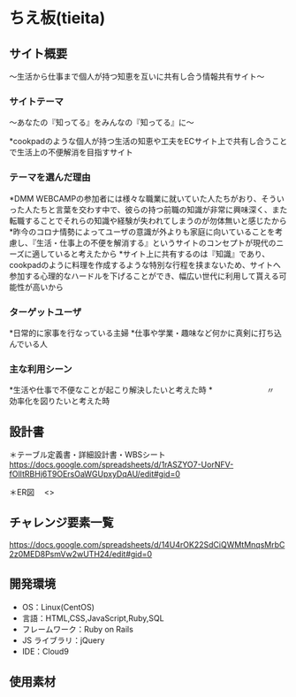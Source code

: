 # ちえ板(tieita)

## サイト概要

〜生活から仕事まで個人が持つ知恵を互いに共有し合う情報共有サイト〜


### サイトテーマ

 〜あなたの『知ってる』をみんなの『知ってる』に〜

 *cookpadのような個人が持つ生活の知恵や工夫をECサイト上で共有し合うことで生活上の不便解消を目指すサイト


### テーマを選んだ理由

 *DMM WEBCAMPの参加者には様々な職業に就いていた人たちがおり、そういった人たちと言葉を交わす中で、彼らの持つ前職の知識が非常に興味深く、また転職することでそれらの知識や経験が失われてしまうのが勿体無いと感じたから
 *昨今のコロナ情勢によってユーザの意識が外よりも家庭に向いていることを考慮し、『生活・仕事上の不便を解消する』というサイトのコンセプトが現代のニーズに適していると考えたから
 *サイト上に共有するのは『知識』であり、cookpadのように料理を作成するような特別な行程を挟まないため、サイトへ参加する心理的なハードルを下げることができ、幅広い世代に利用して貰える可能性が高いから


### ターゲットユーザ

 *日常的に家事を行なっている主婦
 *仕事や学業・趣味など何かに真剣に打ち込んでいる人


### 主な利用シーン

 *生活や仕事で不便なことが起こり解決したいと考えた時
 *　　　　　　　〃　　　　　　　効率化を図りたいと考えた時


## 設計書

 ＊テーブル定義書・詳細設計書・WBSシート
　<https://docs.google.com/spreadsheets/d/1rASZYO7-UorNFV-fOlItRBHj6T9OErsOaWGUpxyDqAU/edit#gid=0>

 ＊ER図
　<>


## チャレンジ要素一覧

<https://docs.google.com/spreadsheets/d/14U4rOK22SdCiQWMtMnqsMrbC2z0MED8PsmVw2wUTH24/edit#gid=0>


## 開発環境

- OS：Linux(CentOS)
- 言語：HTML,CSS,JavaScript,Ruby,SQL
- フレームワーク：Ruby on Rails
- JS ライブラリ：jQuery
- IDE：Cloud9


## 使用素材

